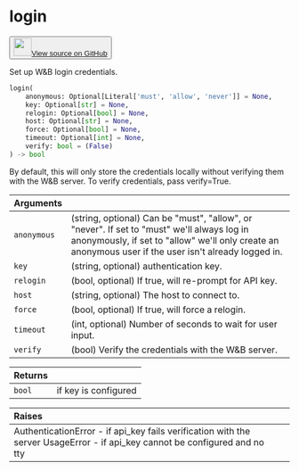 # login

<p><button style={{display: 'flex', alignItems: 'center', backgroundColor: 'white', border: '1px solid #ddd', padding: '10px', borderRadius: '6px', cursor: 'pointer', boxShadow: '0 2px 3px rgba(0,0,0,0.1)', transition: 'all 0.3s'}}><a href='https://www.github.com/wandb/wandb/tree/2b013b90ec3ff5a397c0ced8147101707a433c6e/wandb/sdk/wandb_login.py#L46-L103' style={{fontSize: '1.2em', display: 'flex', alignItems: 'center'}}><img src='https://github.githubassets.com/images/modules/logos_page/GitHub-Mark.png' height='32px' width='32px' style={{marginRight: '10px'}}/>View source on GitHub</a></button></p>


Set up W&B login credentials.

```python
login(
    anonymous: Optional[Literal['must', 'allow', 'never']] = None,
    key: Optional[str] = None,
    relogin: Optional[bool] = None,
    host: Optional[str] = None,
    force: Optional[bool] = None,
    timeout: Optional[int] = None,
    verify: bool = (False)
) -> bool
```

By default, this will only store the credentials locally without
verifying them with the W&B server. To verify credentials, pass
verify=True.

| Arguments |  |
| :--- | :--- |
|  `anonymous` |  (string, optional) Can be "must", "allow", or "never". If set to "must" we'll always log in anonymously, if set to "allow" we'll only create an anonymous user if the user isn't already logged in. |
|  `key` |  (string, optional) authentication key. |
|  `relogin` |  (bool, optional) If true, will re-prompt for API key. |
|  `host` |  (string, optional) The host to connect to. |
|  `force` |  (bool, optional) If true, will force a relogin. |
|  `timeout` |  (int, optional) Number of seconds to wait for user input. |
|  `verify` |  (bool) Verify the credentials with the W&B server. |

| Returns |  |
| :--- | :--- |
|  `bool` |  if key is configured |

| Raises |  |
| :--- | :--- |
|  AuthenticationError - if api_key fails verification with the server UsageError - if api_key cannot be configured and no tty |
